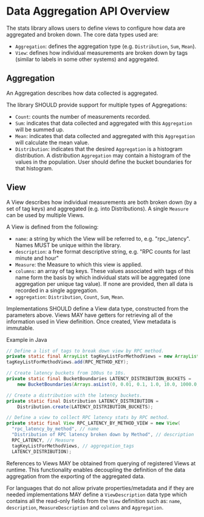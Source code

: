 # Data Aggregation API Overview
The stats library allows users to define views to configure how data are aggregated and broken down.
The core data types used are:
* `Aggregation`: defines the aggregation type (e.g. `Distribution`, `Sum`, `Mean`).
* `View`: defines how individual measurements are broken down by tags (similar to labels in some 
other systems) and aggregated.

## Aggregation
An Aggregation describes how data collected is aggregated.

The library SHOULD provide support for multiple types of Aggregations:
* `Count`: counts the number of measurements recorded.
* `Sum`: indicates that data collected and aggregated with this `Aggregation` will be summed up.
* `Mean`: indicates that data collected and aggregated with this `Aggregation` will calculate the
mean value.
* `Distribution`: indicates that the desired `Aggregation` is a histogram distribution. A
distribution `Aggregation` may contain a histogram of the values in the population. User should
define the bucket boundaries for that histogram.

## View
A View describes how individual measurements are both broken down (by a set of tag keys) and 
aggregated (e.g. into Distributions). A single `Measure` can be used by multiple Views.

A View is defined from the following:
* `name`: a string by which the View will be referred to, e.g. "rpc_latency". Names MUST be unique
within the library.
* `description`: a free format descriptive string, e.g. "RPC counts for last minute and hour"
* `Measure`: the Measure to which this view is applied.
* `columns`: an array of tag keys. These values associated with tags of this name form the basis 
by which individual stats will be aggregated (one aggregation per unique tag value). If none are 
provided, then all data is recorded in a single aggregation.
* `aggregation`: `Distribution`, `Count`, `Sum`, `Mean`.

Implementations SHOULD define a View data type, constructed from the parameters above. Views MAY 
have getters for retrieving all of the information used in View definition. Once created, View 
metadata is immutable.

Example in Java
```java
// Define a list of tags to break down view by RPC method.
private static final ArrayList tagKeyListForMethodViews = new ArrayList();
tagKeyListForMethodViews.add(RPC_METHOD_KEY);

// Create latency buckets from 100us to 10s.
private static final BucketBoundaries LATENCY_DISTRIBUTION_BUCKETS =
    new BucketBoundaries(Arrays.asList(0, 0.01, 0.1, 1.0, 10.0, 1000.0, 10000.0));

// Create a distribution with the latency buckets.
private static final Distribution LATENCY_DISTRIBUTION =
    Distribution.create(LATENCY_DISTRIBUTION_BUCKETS);

// Define a view to collect RPC latency stats by RPC method.
private static final View RPC_LATENCY_BY_METHOD_VIEW = new View(
  "rpc_latency_by_method", // name
  "Distribution of RPC latency broken down by Method", // description
  RPC_LATENCY, // Measure
  tagKeyListForMethodViews, // aggregation_tags
  LATENCY_DISTRIBUTION);
```

References to Views MAY be obtained from querying of registered Views at runtime. This
functionality enables decoupling the definition of the data aggregation from the exporting
of the aggregated data.

For languages that do not allow private properties/metadata and if they are needed implementations 
MAY define a `ViewDescription` data type which contains all the read-only fields from the `View` 
definition such as: `name`, `description`, `MeasureDescription` and `columns` and `Aggregation`.
